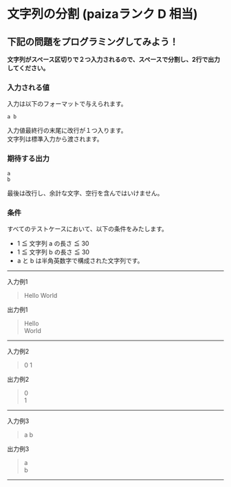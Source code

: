 # 文字列の分割 (paizaランク D 相当)
## 下記の問題をプログラミングしてみよう！
**文字列がスペース区切りで２つ入力されるので、スペースで分割し、2行で出力してください。**

### 入力される値
入力は以下のフォーマットで与えられます。
```
a b
```

入力値最終行の末尾に改行が１つ入ります。  
文字列は標準入力から渡されます。

### 期待する出力
```
a
b
```

最後は改行し、余計な文字、空行を含んではいけません。

### 条件
すべてのテストケースにおいて、以下の条件をみたします。

- 1 ≦ 文字列 a の長さ ≦ 30
- 1 ≦ 文字列 b の長さ ≦ 30
- a と b は半角英数字で構成された文字列です。

---
入力例1
> Hello World

出力例1
> Hello  
> World

---
入力例2
> 0 1

出力例2
> 0  
> 1

---
入力例3
> a b

出力例3
> a  
> b

---